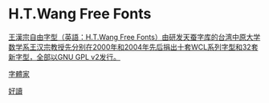 # H.T.Wang Free Fonts
[王漢宗自由字型（英語：H.T.Wang Free Fonts）由研发天蚕字库的台湾中原大学数学系王汉宗教授先分别在2000年和2004年先后捐出十套WCL系列字型和32套新字型，全部以GNU GPL v2发行。](https://zh.wikipedia.org/wiki/%E7%8E%8B%E6%BC%A2%E5%AE%97%E8%87%AA%E7%94%B1%E5%AD%97%E5%9E%8B)

[字體家](https://www.zitijia.com/)

[好讀](https://www.haodoo.net/)


